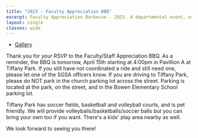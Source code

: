 ```yaml
---
title: "2023 - Faculty Appreciation BBQ"
excerpt: Faculty Appreciation Barbecue - 2023. A departmental event, organized by SGSA, to show appreciation for the faculties and the stuffs.
layout: single
classes: wide
---
```


- [Gallery](/WelcomeBBQ/2023-04-15-gallery/)

Thank you for your RSVP to the Faculty/Staff Appreciation BBQ. As a reminder, the BBQ is tomorrow, April 15th starting at 4:00pm in Pavillion A at Tiffany Park. If you still have not coordinated a ride and still need one, please let one of the SGSA officers know. If you are driving to Tiffany Park, please do NOT park in the church parking lot across the street. Parking is located at the park, on the street, and in the Bowen Elementary School parking lot.

Tiffany Park has soccer fields, basketball and volleyball courts, and is pet friendly. We will provide volleyballs/basketballs/soccer balls but you can bring your own too if you want. There's a kids' play area nearby as well.

We look forward to seeing you there!
